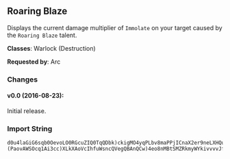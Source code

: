 ## Roaring Blaze

Displays the current damage multiplier of `Immolate` on your target caused by
the `Roaring Blaze` talent.

**Classes**: Warlock (Destruction)

**Requested by**: Arc

### Changes

#### v0.0 (2016-08-23):

Initial release.

### Import String

    d0u4laGiG6sqb0OevoLO0RGcuZIQ0TqQDbk)ckigMO4yqPLbv8maPPjICnaX2er9neLXHQuNdvL7bW(GcQ(hQI6GQIwiuPEiIQjksDrrYgHk5JqvoPOQvcYlHckZevv3ekYore)erAOqHSua1tvvtLQ6QQcBfvj(kuOoluG8wus3fLyVq(lk1GLoSclgQQhJKjJkxwPnRk9zq1OrrNwrRgki9AuL0SfCBGSBk(nLgokSCHEovMUkxhHTlcFhkQXtv05PkSEuf8Eufz(qb4(Ok0(jJWI8rFoKp6pOUP14q(O)0mpKp6tr4oli0NMMMMwfy7ionWvXDyWdRknnnnTGcwQrq9Pka1brCWEnjeenTAWsncQaRcqfJ3bV(KioCWIl8P14y9jSjhlWIl8P1iiAA1GLAeu)QauX4DWRpjId3FKy5GXnDmcdpCS(e2KJfbfSuJGkJWWJnI3J8PvbO(Wmp8EKpDoWmcdp2i4Scsq00000Q)9uTmUP14uzUXvLMMMMwqbl1iOg3346yc84wvaQ4KrqcIMMMMw9XndZZdvAAAAAbfSuJGQXIzbfSuJGACFJRJzEZTXeJGkavSQyiQX9nUoMapUvqbl1iOggUd49nUoMQQQQQauPJ7BCDmZBUnMyeuPvXkOGLAeuPiCNfK)65jOGLAeuDmTebUptlMvvvvvvbOErIvqbl1iOoDKY4MwJJugRrvvfGkgVdE9jrC4GL3rkJBAnoszSgbfSuJGkJWWJnI3J8PvvvvvvbO(Wmp8EKpDoWmcdp2i4Scsq00000QyAmnQbl8jLknnnnTGcwQrqnIp5wcZ5ubOYt8OGcwQrqnIpMicNtfGkpXAgwubOcglSmza7vLvSSOcqfmwy4aeWEvzfhwubOcglmGKmyVQScuwubOcglm(acyEuqckyPgb1xcd1nTgvRHCli8hxQeR5YX2RQJa)ujwZ5vLTxvNLisT49iFAVQolrKAjzaA9Q6SerQfxHbCNxv2EfKQQQk36o8EKpTxvU1DKmaTEv5w3HRWaUZRkBVQogBiKpTxvhJneizaA9QY2RkmyWYkivvvvbPQQQoFvDm2qiFAvaauXsgFjJJ6XCncsvvvvvvvD(Q6iWpvI1CQaaOc(JrP4NF2PFIPN4LcS6XCncsvvvvvvvvvvvnIp5wcZ5yLBDhEpYNMfvaQ5I4tULWCow5w3H3J8Pzr1gvZKvfdwfRGuvvvvvvvxdNGuvvv3GBNVQogBiKpTkaaQybczKb0KvpMRrqQQQQQQQQZxv3fDe4NZrGFQeR58QI1RkwSzvbaqf8hJsXp)SF(a4NSbREmxJGuvvvvvvvvvvvJ4tULWCow5w3H3J8PzrfGAohb(PsSMtvyaaub)XOu8Zp7Npa(jBGtHjs5LuPbNvDy4uZOAJQMzqqQQQQQQQQRHtqQQQQRHtqRHtqckyPgb1xcd1nTgvRb49nUoM5Ykivvv15R6dZ8sV4t8(Md8nIW3dSxvW5bbYgg3c2RQzg8QcgJ4)jgukGbNv9yUgbPQQQQQQQsr4oli)1ZtfGAeFmreohRr8j3syohRpmZdVh5tNd8nIW3dCwwyr1gvbZZ8mpdwqQQQQBWTcsvvvvvvvLIWDwq(RNNka1PJug30ACKYyn5YQomCQGXcltgWQ2OkyWcsvvvDnCcAnCcsqbl1iO(syOUP1OYzjNWDwq(RNxUScsvvv1yXSkav82ZFcAZLvqQQQQZxvJfZQ0QHH7aEFJRJPkgoa14(gxhZ8MBJjgb1J5AeKQQQQQQQQ1a8(gxhZCzfKQQQQQQQAy4oG3346yQcq1yXSGuvvvxdNGuvvvJ7renQueUZcYF98e0A4e0tyCwYjCNfK)65PcqLZsoH7SG8xppbjOGLAeuV4eo8nME6ymokMQau5jbPQQQYkyYjft4(PpB(jfp2P4LuK4Z(bj4kp)(PaovAWSOcq1Ai3cc)XLkXAoVcIhfuWsncQVegQBAnQCw)4eo8nMBtSMZRkmyWYkivvvvJfZQauXBp)jOnxwbPQQQEXjC4Bm90XyCumzDtSMJLCWGblRGuvvvJ7renQoMwIa3NPfZcAnCc6jmoRFCch(gvbOYz9Jt4W3OGeKGqFolBkc3zbHWn6qh6pOUzI1poHdFJyYYTisOXMb9hCCZBAnJa7loHdFJoKp6qFkc3zb5VEEO)lHH6MwtUSQX9iIg1brCWEnjGXzjNWDwq(RNxUSQRHtqcsqcc95whf6)msPMidSmQ4KbBY0z4nn2mOp30HHsyOUzIf9hHa6ZnDmcdp8xpp0hdKc9FTM7p5Hfrc2Kr)34a0(V44gisac6ZCNWzEiCXxMmKHLpCWHmGKew(Wc0KrV0jXh6p5qFGTJ40axf3HbpSO)0mp2uwqmc7TCisWI(b7Gd5J(uHHZH8rF30apSOpg)ey(jLCmm0H(CZ33jfr48a5J(Gic3e5Jo0H(VdQBAniF0her4MiF0Ho0Nrcg3iSMd5J(Gic3e5Jo0H(Xb1I8rFqeHBI8rh6q)OnSiF0her4MiF0Ho03XyPq(OVBAGhwejafDO)ncR5q(OpiIWnr(OdDOpHBztfgohc3OpHBz7ySuiCJo03qaYpoHdFJoejyr)4cFAn(EWyr)B98q)loHdFJiF0NIWDwqO)lHH6MwtoyWGLvnUhr0OoiId2RjbmoRFCch(gZbdgSSQRHd9PiCNfeBMtUf9VjOLd9PiCNfe7Zdgl6VjwZH(BI1Co0NCsXeUF6ZMFsXJDkEjfj(SFqcUYZVFkGtLg9ppySOpfH7SGqh6J5j3XeHlGqgzzWbOaL3zWc0KWHpYsg9sNezOVNK((62dHl6KXHpY4JpYWbOablFy5DgEJEPtkj03dsFFD7HWfz4WBGInzC4nzjXxMKaczjJEPtkj0H(GqFo03H(4adhyyHHf9tGibBs4GfDie
     
